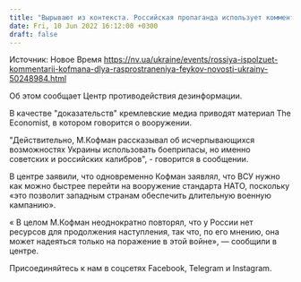 ```yaml
---
title: "Вырывают из контекста. Российская пропаганда использует комментарии эксперта из США для распространения фейков — Центр противодействия дезинформации"
date: Fri, 10 Jun 2022 16:12:00 +0300
draft: false
---
```

Источник: Новое Время https://nv.ua/ukraine/events/rossiya-ispolzuet-kommentarii-kofmana-dlya-rasprostraneniya-feykov-novosti-ukrainy-50248984.html


Об этом сообщает Центр противодействия дезинформации.

В качестве "доказательств" кремлевские медиа приводят материал The Economist, в котором говорится о вооружении.

"Действительно, М.Кофман рассказывал об исчерпывающихся возможностях Украины использовать боеприпасы, но именно советских и российских калибров", - говорится в сообщении.

В центре заявили, что одновременно Кофман заявлял, что ВСУ нужно как можно быстрее перейти на вооружение стандарта НАТО, поскольку «это позволит западным странам обеспечить длительную военную кампанию».

« В целом М.Кофман неоднократно повторял, что у России нет ресурсов для продолжения наступления, так что, по его мнению, она может надеяться только на поражение в этой войне», — сообщили в центре.

Присоединяйтесь к нам в соцсетях Facebook, Telegram и Instagram.
